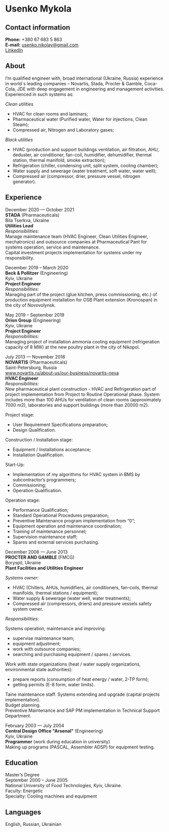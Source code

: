 Usenko Mykola
=====
Contact information
-----

**Phone:** +380 67 683 5 863  
**E-mail:** usenko.nikolay@gmail.com  
[LinkedIn](https://www.linkedin.com/in/mykola-usenko-4565945a/)  

About
----
I’m qualified engineer with, broad international (Ukraine, Russia) experience in world`s leading companies – Novartis, Stada, Procter & Gamble, Coca-Cola, JDE with deep engagement in engineering and management activities.  
Experienced in such systems as:  

*Clean utilities*
- HVAC for clean rooms and laminars;
- Pharmaceutical water (Purified water, Water for injections, Clean Steam);
- Compressed air, Nitrogen and Laboratory gases;

*Black utilities*
- HVAC (production and support buildings ventilation, air filtration, AHU, deduster, air conditioner, fan-coil, humidifier, dehumidifier, thermal station, thermal manifold, smoke extraction);
- Refrigeration (chiller, condensing unit, split system, cooling chamber);
- Water supply and sewerage (water treatment, soft water, water well);
- Compressed air (compressor, drier, pressure vessel, nitrogen generator).

Experience
-----
December 2020 — October 2021  
**STADA** (Pharmaceuticals)  
Bila Tserkva, Ukraine  
**Utilities Lead**  
*Responsibilities:*  
Manage maintenance team (HVAC Engineer, Clean Utilities Engineer, mechatronics) and outsource companies at Pharmaceutical Pant for systems operation, service and maintenance.  
Capital investment projects implementation for systems under my responsibility.

December 2019 – March 2020  
**Beck & Pollitzer** (Engineering)  
Kyiv, Ukraine  
**Project Engineer**  
*Responsibilities:*  
Managing part of the project (glue kitchen, press commissioning, etc.) of production equipment installation for OSB Plant extension (Kronospan) in the city of Novovolynsk.

May 2019 – September 2019  
**Orion Group** (Engineering)  
Kyiv, Ukraine  
**Project Engineer**  
*Responsibilities:*  
Managing project of installation ammonia cooling equipment (refrigeration capacity of 8 MW) at the new poultry plant in the city of Nikopol.

July 2013 — November 2018  
**NOVARTIS** (Pharmaceuticals)  
Saint-Petersburg, Russia  
www.novartis.ru/about-us/our-business/novartis-neva  
**HVAC Engineer**  
*Responsibilities:*  
New pharmaceutical plant construction - HVAC and Refrigeration part of project implementation from Project to Routine Operational phase. System includes more than 100 AHUs for ventilation of clean rooms (approximately 7000 m2), laboratories and support buildings (more than 20000 m2).  

Project stage:  
- User Requirement Specifications preparation;
- Design Qualification.

Construction / Installation stage:  
- Equipment / Installations acceptance;
- Installation Qualification.

Start-Up:  
- Implementation of my algorithms for HVAC system in BMS by subcontractor’s programmers;
- Commissioning;
- Operation Qualification.

Operation stage:  
- Performance Qualification;
- Standard Operational Procedures preparation;
- Preventive Maintenance program implementation from “0”;
- Equipment operation and maintenance coordination;
- Training of maintenance personnel;
- Supervision maintenance staff;
- Spares and external services purchasing.

December 2008 — June 2013  
**PROCTER AND GAMBLE** (FMCG)  
Boryspil, Ukraine  
**Plant Facilities and Utilities Engineer**  

*Systems owner:*  
- HVAC (Chillers, AHUs, humidifiers, air conditioners, fan-coils, thermal manifolds, thermal stations / equipment);
- Water supply & sewerage (water well, water treatments);
- Compressed air (compressors, driers) and pressure vessels safety system owner.  

*Responsibilities:*

Systems operation, maintenance and improving:  
- supervise maintenance team;
- equipment adjustment;
- work with outsource companies;
- searching and purchasing equipment / spares / services.

Work with state organizations (heat / water supply organizations, environmental state authorities):  
- prepare reports (consumption of heat energy / water, 2-TP form);
- getting permits (E-8 form, water limits).

Taine maintenance staff.
Systems extending and upgrade (capital projects implementation).  
Budget planning.  
Preventive Maintenance and SAP PM implementation in Technical Support Department.  

February 2003 — July 2004  
**Central Design Office "Arsenal"** (Engineering)  
Kyiv, Ukraine  
**Programmer** (work during education in university)  
Making up programs (PASCAL, Assembler ADSP) for equipment testing.

Education
-----
Master’s Degree  
September 2000 – June 2005  
National University of Food Technologies, Kyiv, Ukraine.  
Faculty: Energetic  
Specialty: Cooling machines and equipment  

Languages
-----
English, Russian, Ukrainian

